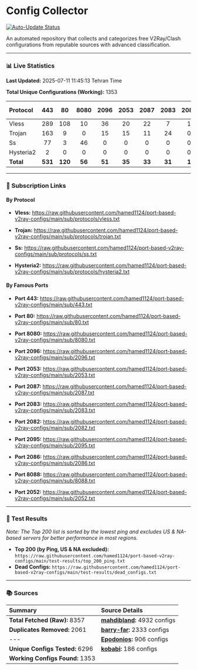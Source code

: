 # Config Collector

[![Auto-Update Status](https://github.com/hamed1124/port-based-v2ray-configs/actions/workflows/main.yml/badge.svg)](https://github.com/hamed1124/port-based-v2ray-configs/actions/workflows/main.yml)

An automated repository that collects and categorizes free V2Ray/Clash configurations from reputable sources with advanced classification.

---

### 📊 Live Statistics

**Last Updated:** 2025-07-11 11:45:13 Tehran Time

**Total Unique Configurations (Working):** 1353

| Protocol | 443 | 80 | 8080 | 2096 | 2053 | 2087 | 2083 | 2082 | 2095 | 2086 | 8088 | 2052 | Other Ports | Total |
|:---| :---: | :---: | :---: | :---: | :---: | :---: | :---: | :---: | :---: | :---: | :---: | :---: |:---:|:---:|
| Vless | 289 | 108 | 10 | 36 | 20 | 22 | 7 | 1 | 1 | 0 | 0 | 0 | 215 | **709** |
| Trojan | 163 | 9 | 0 | 15 | 15 | 11 | 24 | 0 | 0 | 0 | 0 | 0 | 86 | **323** |
| Ss | 77 | 3 | 46 | 0 | 0 | 0 | 0 | 0 | 0 | 0 | 0 | 0 | 189 | **315** |
| Hysteria2 | 2 | 0 | 0 | 0 | 0 | 0 | 0 | 0 | 0 | 0 | 0 | 0 | 4 | **6** |
| **Total** | **531** | **120** | **56** | **51** | **35** | **33** | **31** | **1** | **1** | **0** | **0** | **0** | **494** | **1353** |

---

### 🚀 Subscription Links

#### By Protocol

- **Vless:**
  https://raw.githubusercontent.com/hamed1124/port-based-v2ray-configs/main/sub/protocols/vless.txt

- **Trojan:**
  https://raw.githubusercontent.com/hamed1124/port-based-v2ray-configs/main/sub/protocols/trojan.txt

- **Ss:**
  https://raw.githubusercontent.com/hamed1124/port-based-v2ray-configs/main/sub/protocols/ss.txt

- **Hysteria2:**
  https://raw.githubusercontent.com/hamed1124/port-based-v2ray-configs/main/sub/protocols/hysteria2.txt

#### By Famous Ports

- **Port 443:**
  https://raw.githubusercontent.com/hamed1124/port-based-v2ray-configs/main/sub/443.txt

- **Port 80:**
  https://raw.githubusercontent.com/hamed1124/port-based-v2ray-configs/main/sub/80.txt

- **Port 8080:**
  https://raw.githubusercontent.com/hamed1124/port-based-v2ray-configs/main/sub/8080.txt

- **Port 2096:**
  https://raw.githubusercontent.com/hamed1124/port-based-v2ray-configs/main/sub/2096.txt

- **Port 2053:**
  https://raw.githubusercontent.com/hamed1124/port-based-v2ray-configs/main/sub/2053.txt

- **Port 2087:**
  https://raw.githubusercontent.com/hamed1124/port-based-v2ray-configs/main/sub/2087.txt

- **Port 2083:**
  https://raw.githubusercontent.com/hamed1124/port-based-v2ray-configs/main/sub/2083.txt

- **Port 2082:**
  https://raw.githubusercontent.com/hamed1124/port-based-v2ray-configs/main/sub/2082.txt

- **Port 2095:**
  https://raw.githubusercontent.com/hamed1124/port-based-v2ray-configs/main/sub/2095.txt

- **Port 2086:**
  https://raw.githubusercontent.com/hamed1124/port-based-v2ray-configs/main/sub/2086.txt

- **Port 8088:**
  https://raw.githubusercontent.com/hamed1124/port-based-v2ray-configs/main/sub/8088.txt

- **Port 2052:**
  https://raw.githubusercontent.com/hamed1124/port-based-v2ray-configs/main/sub/2052.txt

---

### 🧪 Test Results
*Note: The Top 200 list is sorted by the lowest ping and excludes US & NA-based servers for better performance in most regions.*

- **Top 200 (by Ping, US & NA excluded):** `https://raw.githubusercontent.com/hamed1124/port-based-v2ray-configs/main/test-results/top_200_ping.txt`
- **Dead Configs:** `https://raw.githubusercontent.com/hamed1124/port-based-v2ray-configs/main/test-results/dead_configs.txt`

---

### 📚 Sources

| Summary | Source Details |
|:---|:---|
| **Total Fetched (Raw):** 8357 | **[mahdibland](https://github.com/mahdibland/V2RayAggregator):** 4932 configs |
| **Duplicates Removed:** 2061 | **[barry-far](https://github.com/barry-far/V2ray-Config):** 2333 configs |
| --- | **[Epodonios](https://github.com/Epodonios/v2ray-configs):** 906 configs |
| **Unique Configs Tested:** 6296 | **[kobabi](https://github.com/liketolivefree/kobabi):** 186 configs |
| **Working Configs Found:** 1353 |  |
